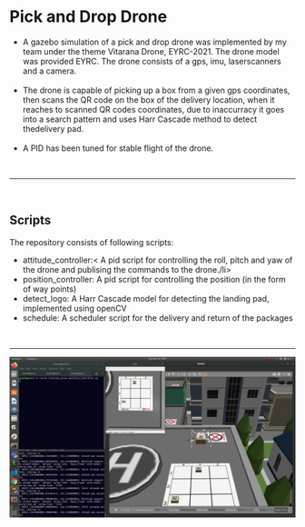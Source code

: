 
<h1> Pick and Drop Drone </h1>
<p><ul><li>A gazebo simulation of a pick and drop drone was implemented by my team under the theme Vitarana Drone, EYRC-2021. The drone model was provided  EYRC. The drone consists of a gps, imu, laserscanners and a camera.</li> <br> <li>The drone is capable of picking up a box from a given gps coordinates, then scans the QR code on the box of the delivery location, when it reaches to scanned QR codes coordinates, due to inaccurracy it goes into a search pattern and uses Harr Cascade method to detect thedelivery pad. </li><br> <li>A PID has been tuned for stable flight of the drone. </li></ul></p>
<br>
<hr>
<br>
<h2> Scripts </h2>
<p> The repository consists of following scripts:</p>
<ul> <li><bold>attitude_controller:</bold>< A pid script for controlling the roll, pitch and yaw of the drone and publising the commands to the drone./li>
     <li><bold>position_controller: A pid script for controlling the position (in the form of way points)</li>
     <li><bold>detect_logo:</bold> A Harr Cascade model for detecting the landing pad, implemented using openCV</li>
  <li><bold>schedule:</bold> A scheduler script for the delivery and return of the packages</li>
  </ul>
  <br><hr>
<div align="center">
  <a href="https://youtu.be/G9XYRhGov2A"><img src="MetaCodes/Screenshot from 2021-03-22 00-48-48.png" alt="IMAGE ALT TEXT"></a>
</div>
